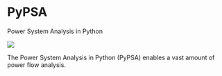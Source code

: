 # PyPSA
Power System Analysis in Python

![][img]

The Power System Analysis in Python (PyPSA) enables a vast amount of power flow analysis.



[img]: http://static.dnaindia.com/sites/default/files/styles/third/public/2017/07/18/593948-solarhomes-green-housing-071917.jpg?itok=V-MKXKSX
